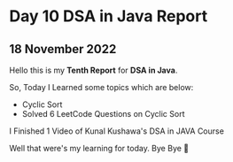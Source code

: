 # Day 10 DSA in Java Report

## 18 November 2022

Hello this is my **Tenth Report** for **DSA in Java**.

So, Today I Learned some topics which are below:

- Cyclic Sort
- Solved 6 LeetCode Questions on Cyclic Sort

I Finished 1 Video of Kunal Kushawa's DSA in JAVA Course


Well that were's my learning for today. Bye Bye :wave:
